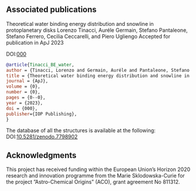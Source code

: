 ## Associated publications
Theoretical water binding energy distribution and snowline in protoplanetary disks
Lorenzo Tinacci, Auréle Germain, Stefano Pantaleone, Stefano Ferrero, Cecilia Ceccarelli, and Piero Ugliengo 
Accepted for publication in ApJ 2023

DOI:[000](XXX)

```bibtex
@article{Tinacci_BE_water,
author = {Tinacci, Lorenzo and Germain, Auréle and Pantaleone, Stefano and and Ceccarelli, Cecilia and Balucani, Nadia and Ugliengo, Piero},
title = {Theoretical water binding energy distribution and snowline in protoplanetary disks},
journal = {ApJ},
volume = {0},
number = {0},
pages = {0--0},
year = {2023},
doi = {000},
publisher={IOP Publishing},
}
```

The database of all the structures is available at the following:
DOI:[10.5281/zenodo.7798902](https://zenodo.org/record/7798902)

## Acknowledgments
This project has received funding within the European Union’s Horizon 2020 research and innovation programme from the Marie Sklodowska-Curie for the project ”Astro-Chemical Origins” (ACO), grant agreement No 811312.

